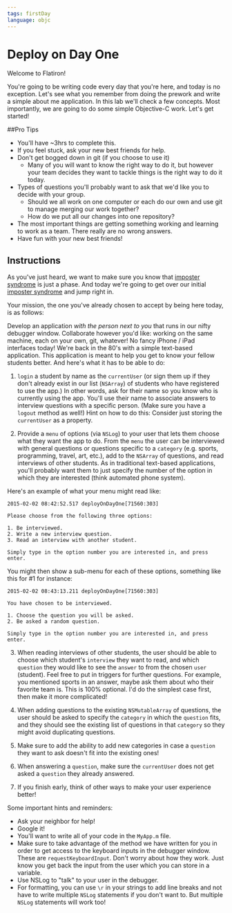 ```yaml
---
tags: firstDay
language: objc
---
```


# Deploy on Day One

Welcome to Flatiron! 

You're going to be writing code every day that you're here, and today is no exception. Let's see what you remember from doing the prework and write a simple about me application. In this lab we'll check a few concepts. Most importantly, we are going to do some simple Objective-C work. Let's get started!

##Pro Tips

- You'll have ~3hrs to complete this.
- If you feel stuck, ask your new best friends for help.
- Don't get bogged down in git (if you choose to use it)
	- Many of you will want to know the right way to do it, but however your team decides they want to tackle things is the right way to do it today.
- Types of questions you'll probably want to ask that we'd like you to decide with your group.
	- Should we all work on one computer or each do our own and use git to manage merging our work together?
	- How do we put all our changes into one repository?
- The most important things are getting something working and learning to work as a team. There really are no wrong answers.
- Have fun with your new best friends!

## Instructions

As you've just heard, we want to make sure you know that [imposter syndrome](http://en.wikipedia.org/wiki/Impostor_syndrome) is just a phase. And today we're going to get over our initial [imposter syndrome](http://en.wikipedia.org/wiki/Impostor_syndrome) and jump right in.

Your mission, the one you've already chosen to accept by being here today, is as follows:

Develop an application *with the person next to you* that runs in our nifty debugger window. Collaborate however you'd like: working on the same machine, each on your own, git, whatever! No fancy iPhone / iPad interfaces today! We're back in the 80's with a simple text-based application. This application is meant to help you get to know your fellow students better. And here's what it has to be able to do:

1) `login` a student by name as the `currentUser` (or sign them up if they don't already exist in our list (`NSArray`) of students who have registered to use the app.) In other words, ask for their name so you know who is currently using the app. You'll use their name to associate answers to interview questions with a specific person. (Make sure you have a `logout` method as well!) Hint on how to do this: Consider just storing the `currentUser` as a property.

2) Provide a `menu` of options (via `NSLog`) to your user that lets them choose what they want the app to do. From the `menu` the user can be interviewed with general questions or questions specific to a `category` (e.g. sports, programming, travel, art, etc.), add to the `NSArray` of questions, and read interviews of other students. As in traditional text-based applications, you'll probably want them to just specify the number of the option in which they are interested (think automated phone system).

Here's an example of what your menu might read like:

```
2015-02-02 08:42:52.517 deployOnDayOne[71560:303] 

Please choose from the following three options:

1. Be interviewed.
2. Write a new interview question.
3. Read an interview with another student.

Simply type in the option number you are interested in, and press enter.
```

You might then show a sub-menu for each of these options, something like this for #1 for instance:

```
2015-02-02 08:43:13.211 deployOnDayOne[71560:303] 

You have chosen to be interviewed.

1. Choose the question you will be asked.
2. Be asked a random question.

Simply type in the option number you are interested in, and press enter.
```

3) When reading interviews of other students, the user should be able to choose which student's `interview` they want to read, and which `question` they would like to see the `answer` to from the chosen `user` (student). Feel free to put in triggers for further questions. For example, you mentioned sports in an answer, maybe ask them about who their favorite team is. This is 100% optional. I'd do the simplest case first, then make it more complicated!

4) When adding questions to the existing `NSMutableArray` of questions, the user should be asked to specify the `category` in which the `question` fits, and they should see the existing list of questions in that `category` so they might avoid duplicating questions.

5) Make sure to add the ability to add new categories in case a `question` they want to ask doesn't fit into the existing ones!

6) When answering a `question`, make sure the `currentUser` does not get asked a `question` they already answered.

7) If you finish early, think of other ways to make your user experience better!


Some important hints and reminders:

* Ask your neighbor for help!
* Google it!
* You'll want to write all of your code in the `MyApp.m` file.
* Make sure to take advantage of the method we have written for you in order to get access to the keyboard inputs in the debugger window. These are `requestKeyboardInput`. Don't worry about how they work. Just know you get back the input from the user which you can store in a variable.
* Use NSLog to "talk" to your user in the debugger.
* For formatting, you can use `\r` in your strings to add line breaks and not have to write multiple `NSLog` statements if you don't want to. But multiple `NSLog` statements will work too!
